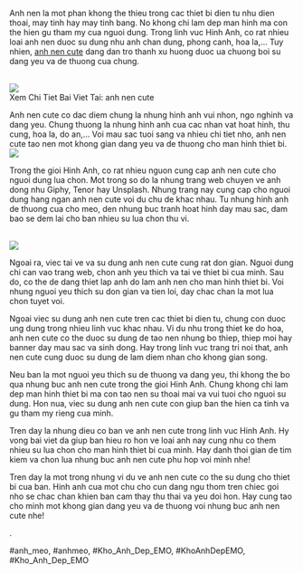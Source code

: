 <p>
		Anh nen la mot phan khong the thieu trong cac thiet bi dien tu nhu dien thoai, may tinh hay may tinh bang. No khong chi lam dep man hinh ma con the hien gu tham my cua nguoi dung. Trong linh vuc Hinh Anh, co rat nhieu loai anh nen duoc su dung nhu anh chan dung, phong canh, hoa la,... Tuy nhien, <a href="https://khoanhdepemo.com/anh-nen-dien-thoai-cute/">anh nen cute</a> dang dan tro thanh xu huong duoc ua chuong boi su dang yeu va de thuong cua chung.
	</p><br><img src="https://cdn.tgdd.vn//GameApp/1359118//bau-troi-dien-thoai-17-800x1422.jpg"></br>
Xem Chi Tiet Bai Viet Tai: anh nen cute<p>
		Anh nen cute co dac diem chung la nhung hinh anh vui nhon, ngo nghinh va dang yeu. Chung thuong la nhung hinh anh cua cac nhan vat hoat hinh, thu cung, hoa la, do an,... Voi mau sac tuoi sang va nhieu chi tiet nho, anh nen cute tao nen mot khong gian dang yeu va de thuong cho man hinh thiet bi.
	<br><img src="https://thuthuatnhanh.com/wp-content/uploads/2022/04/Hinh-nen-bau-troi-cute.jpg"></br><p>
		Trong the gioi Hinh Anh, co rat nhieu nguon cung cap anh nen cute cho nguoi dung lua chon. Mot trong so do la nhung trang web chuyen ve anh dong nhu Giphy, Tenor hay Unsplash. Nhung trang nay cung cap cho nguoi dung hang ngan anh nen cute voi du chu de khac nhau. Tu nhung hinh anh de thuong cua cho meo, den nhung buc tranh hoat hinh day mau sac, dam bao se dem lai cho ban nhieu su lua chon thu vi.
	</p><br><img src="https://i.pinimg.com/originals/7d/19/48/7d1948cb9d6c83d7be5140e270fcdd71.jpg"></br><p>
		Ngoai ra, viec tai ve va su dung anh nen cute cung rat don gian. Nguoi dung chi can vao trang web, chon anh yeu thich va tai ve thiet bi cua minh. Sau do, co the de dang thiet lap anh do lam anh nen cho man hinh thiet bi. Voi nhung nguoi yeu thich su don gian va tien loi, day chac chan la mot lua chon tuyet voi.
	<p>
		Ngoai viec su dung anh nen cute tren cac thiet bi dien tu, chung con duoc ung dung trong nhieu linh vuc khac nhau. Vi du nhu trong thiet ke do hoa, anh nen cute co the duoc su dung de tao nen nhung bo thiep, thiep moi hay banner day mau sac va sinh dong. Hay trong linh vuc trang tri noi that, anh nen cute cung duoc su dung de lam diem nhan cho khong gian song.
	</p><p>
		Neu ban la mot nguoi yeu thich su de thuong va dang yeu, thi khong the bo qua nhung buc anh nen cute trong the gioi Hinh Anh. Chung khong chi lam dep man hinh thiet bi ma con tao nen su thoai mai va vui tuoi cho nguoi su dung. Hon nua, viec su dung anh nen cute con giup ban the hien ca tinh va gu tham my rieng cua minh.
	<p>
		Tren day la nhung dieu co ban ve anh nen cute trong linh vuc Hinh Anh. Hy vong bai viet da giup ban hieu ro hon ve loai anh nay cung nhu co them nhieu su lua chon cho man hinh thiet bi cua minh. Hay danh thoi gian de tim kiem va chon lua nhung buc anh nen cute phu hop voi minh nhe!
	</p><p>
		Tren day la mot trong nhung vi du ve anh nen cute co the su dung cho thiet bi cua ban. Hinh anh cua mot chu cho cun dang ngu thom tren chiec goi nho se chac chan khien ban cam thay thu thai va yeu doi hon. Hay cung tao cho minh mot khong gian dang yeu va de thuong voi nhung buc anh nen cute nhe!
	</p><p>.</p>
#anh_meo, #anhmeo, #Kho_Anh_Dep_EMO, #KhoAnhDepEMO, #Kho_Anh_Dep_EMO
